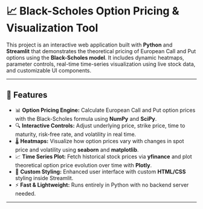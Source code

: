 # 📈 Black-Scholes Option Pricing & Visualization Tool

This project is an interactive web application built with **Python** and **Streamlit** that demonstrates the theoretical pricing of European Call and Put options using the **Black-Scholes model**. It includes dynamic heatmaps, parameter controls, real-time time-series visualization using live stock data, and customizable UI components.

---

## 🚀 Features

- 📊 **Option Pricing Engine:** Calculate European Call and Put option prices with the Black-Scholes formula using **NumPy** and **SciPy**.
- 🔍 **Interactive Controls:** Adjust underlying price, strike price, time to maturity, risk-free rate, and volatility in real time.
- 🌡️ **Heatmaps:** Visualize how option prices vary with changes in spot price and volatility using **seaborn** and **matplotlib**.
- 📈 **Time Series Plot:** Fetch historical stock prices via **yfinance** and plot theoretical option price evolution over time with **Plotly**.
- 🎨 **Custom Styling:** Enhanced user interface with custom **HTML/CSS** styling inside Streamlit.
- ⚡ **Fast & Lightweight:** Runs entirely in Python with no backend server needed.

---
